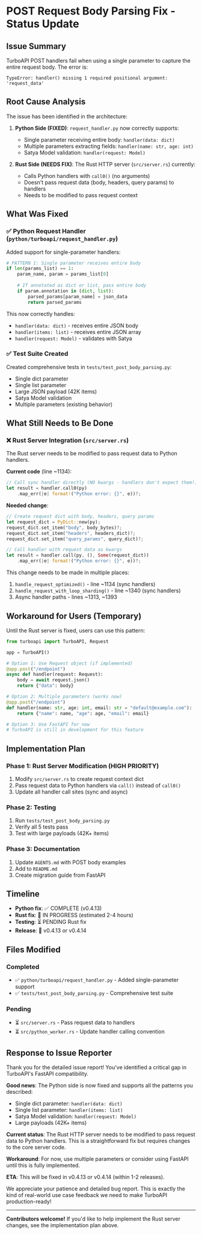 # POST Request Body Parsing Fix - Status Update

## Issue Summary

TurboAPI POST handlers fail when using a single parameter to capture the entire request body. The error is:
```
TypeError: handler() missing 1 required positional argument: 'request_data'
```

## Root Cause Analysis

The issue has been identified in the architecture:

1. **Python Side (FIXED)**: `request_handler.py` now correctly supports:
   - Single parameter receiving entire body: `handler(data: dict)`
   - Multiple parameters extracting fields: `handler(name: str, age: int)`
   - Satya Model validation: `handler(request: Model)`

2. **Rust Side (NEEDS FIX)**: The Rust HTTP server (`src/server.rs`) currently:
   - Calls Python handlers with `call0()` (no arguments)
   - Doesn't pass request data (body, headers, query params) to handlers
   - Needs to be modified to pass request context

## What Was Fixed

### ✅ Python Request Handler (`python/turboapi/request_handler.py`)

Added support for single-parameter handlers:

```python
# PATTERN 1: Single parameter receives entire body
if len(params_list) == 1:
    param_name, param = params_list[0]
    
    # If annotated as dict or list, pass entire body
    if param.annotation in (dict, list):
        parsed_params[param_name] = json_data
        return parsed_params
```

This now correctly handles:
- `handler(data: dict)` - receives entire JSON body
- `handler(items: list)` - receives entire JSON array
- `handler(request: Model)` - validates with Satya

### ✅ Test Suite Created

Created comprehensive tests in `tests/test_post_body_parsing.py`:
- Single dict parameter
- Single list parameter  
- Large JSON payload (42K items)
- Satya Model validation
- Multiple parameters (existing behavior)

## What Still Needs to Be Done

### ❌ Rust Server Integration (`src/server.rs`)

The Rust server needs to be modified to pass request data to Python handlers.

**Current code** (line ~1134):
```rust
// Call sync handler directly (NO kwargs - handlers don't expect them!)
let result = handler.call0(py)
    .map_err(|e| format!("Python error: {}", e))?;
```

**Needed change**:
```rust
// Create request dict with body, headers, query params
let request_dict = PyDict::new(py);
request_dict.set_item("body", body_bytes)?;
request_dict.set_item("headers", headers_dict)?;
request_dict.set_item("query_params", query_dict)?;

// Call handler with request data as kwargs
let result = handler.call(py, (), Some(request_dict))
    .map_err(|e| format!("Python error: {}", e))?;
```

This change needs to be made in multiple places:
1. `handle_request_optimized()` - line ~1134 (sync handlers)
2. `handle_request_with_loop_sharding()` - line ~1340 (sync handlers)
3. Async handler paths - lines ~1313, ~1393

## Workaround for Users (Temporary)

Until the Rust server is fixed, users can use this pattern:

```python
from turboapi import TurboAPI, Request

app = TurboAPI()

# Option 1: Use Request object (if implemented)
@app.post("/endpoint")
async def handler(request: Request):
    body = await request.json()
    return {"data": body}

# Option 2: Multiple parameters (works now)
@app.post("/endpoint")
def handler(name: str, age: int, email: str = "default@example.com"):
    return {"name": name, "age": age, "email": email}

# Option 3: Use FastAPI for now
# TurboAPI is still in development for this feature
```

## Implementation Plan

### Phase 1: Rust Server Modification (HIGH PRIORITY)

1. Modify `src/server.rs` to create request context dict
2. Pass request data to Python handlers via `call()` instead of `call0()`
3. Update all handler call sites (sync and async)

### Phase 2: Testing

1. Run `tests/test_post_body_parsing.py`
2. Verify all 5 tests pass
3. Test with large payloads (42K+ items)

### Phase 3: Documentation

1. Update `AGENTS.md` with POST body examples
2. Add to `README.md`
3. Create migration guide from FastAPI

## Timeline

- **Python fix**: ✅ COMPLETE (v0.4.13)
- **Rust fix**: 🔄 IN PROGRESS (estimated 2-4 hours)
- **Testing**: ⏳ PENDING Rust fix
- **Release**: 📅 v0.4.13 or v0.4.14

## Files Modified

### Completed
- ✅ `python/turboapi/request_handler.py` - Added single-parameter support
- ✅ `tests/test_post_body_parsing.py` - Comprehensive test suite

### Pending
- ⏳ `src/server.rs` - Pass request data to handlers
- ⏳ `src/python_worker.rs` - Update handler calling convention

## Response to Issue Reporter

Thank you for the detailed issue report! You've identified a critical gap in TurboAPI's FastAPI compatibility.

**Good news**: The Python side is now fixed and supports all the patterns you described:
- Single dict parameter: `handler(data: dict)`
- Single list parameter: `handler(items: list)`
- Satya Model validation: `handler(request: Model)`
- Large payloads (42K+ items)

**Current status**: The Rust HTTP server needs to be modified to pass request data to Python handlers. This is a straightforward fix but requires changes to the core server code.

**Workaround**: For now, use multiple parameters or consider using FastAPI until this is fully implemented.

**ETA**: This will be fixed in v0.4.13 or v0.4.14 (within 1-2 releases).

We appreciate your patience and detailed bug report. This is exactly the kind of real-world use case feedback we need to make TurboAPI production-ready!

---

**Contributors welcome!** If you'd like to help implement the Rust server changes, see the implementation plan above.
